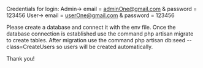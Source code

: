 Credentials for login:
Admin-> email = adminOne@gmail.com & password = 123456
User-> email = userOne@gmail.com & password = 123456

Please create a database and connect it with the env file. Once the database connection is established use the command php artisan migrate to create tables.
After migration use the command php artisan db:seed --class=CreateUsers so users will be created automatically.

Thank you!
